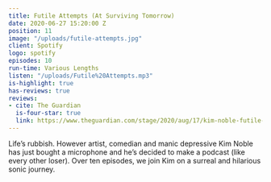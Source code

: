 ```yaml
---
title: Futile Attempts (At Surviving Tomorrow)
date: 2020-06-27 15:20:00 Z
position: 11
image: "/uploads/futile-attempts.jpg"
client: Spotify
logo: spotify
episodes: 10
run-time: Various Lengths
listen: "/uploads/Futile%20Attempts.mp3"
is-highlight: true
has-reviews: true
reviews:
- cite: The Guardian
  is-four-star: true
  link: https://www.theguardian.com/stage/2020/aug/17/kim-noble-futile-attempts-at-surviving-tomorrow-review-twisted-and-tender
---
```


Life’s rubbish. However artist, comedian and manic depressive Kim Noble has just bought a microphone and he’s decided to make a podcast (like every other loser). Over ten episodes, we join Kim on a surreal and hilarious sonic journey.
